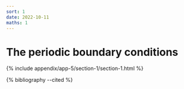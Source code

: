 ```yaml
---
sort: 1
date: 2022-10-11
maths: 1
---
```


# The periodic boundary conditions

{% include appendix/app-5/section-1/section-1.html %}

{% bibliography --cited %}
